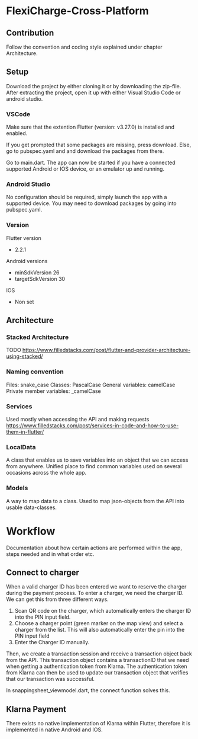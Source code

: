 # FlexiCharge-Cross-Platform
## Contribution
Follow the convention and coding style explained under chapter Architecture.
## Setup

Download the project by either cloning it or by downloading the zip-file. After extracting the project, open it up with either Visual Studio Code or android studio.

### VSCode
Make sure that the extention Flutter (version: v3.27.0) is installed and enabled.

If you get prompted that some packages are missing, press download. Else, go to pubspec.yaml and and download the packages from there.

Go to main.dart. The app can now be started if you have a connected supported Android or IOS device, or an emulator up and running.

### Android Studio
No configuration should be required, simply launch the app with a supported device. You may need to download packages by going into pubspec.yaml.

### Version
Flutter version 
- 2.2.1

Android versions

- minSdkVersion 26
- targetSdkVersion 30

IOS

- Non set

## Architecture
### Stacked Architecture
TODO
https://www.filledstacks.com/post/flutter-and-provider-architecture-using-stacked/

### Naming convention
Files: snake_case
Classes: PascalCase
General variables: camelCase
Private member variables: _camelCase

### Services
Used mostly when accessing the API and making requests
https://www.filledstacks.com/post/services-in-code-and-how-to-use-them-in-flutter/

### LocalData
A class that enables us to save variables into an object that we can access from anywhere. Unified place to find common variables used on several occasions across the whole app.

### Models
A way to map data to a class. Used to map json-objects from the API into usable data-classes.

# Workflow
Documentation about how certain actions are performed within the app, steps needed and in what order etc.

## Connect to charger
When a valid charger ID has been entered we want to reserve the charger during the payment process.
To enter a charger, we need the charger ID. We can get this from three different ways.
1. Scan QR code on the charger, which automatically enters the charger ID into the PIN input field.
2. Choose a charger point (green marker on the map view) and select a charger from the list. This will also automatically enter the pin into the PIN input field
3. Enter the Charger ID manually.

Then, we create a transaction session and receive a transaction object back from the API.
This transaction object contains a transactionID that we need when getting a authentication token from Klarna.
The authentication token from Klarna can then be used to update our transaction object that verifies that our transaction was successful.

In snappingsheet_viewmodel.dart, the connect function solves this.

## Klarna Payment
There exists no native implementation of Klarna within Flutter, therefore it is implemented in native Android and IOS. 
